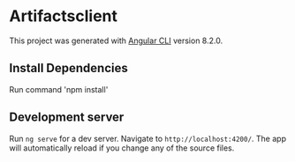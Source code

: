 # Artifactsclient

This project was generated with [Angular CLI](https://github.com/angular/angular-cli) version 8.2.0.

## Install Dependencies
Run command 'npm install'

## Development server

Run `ng serve` for a dev server. Navigate to `http://localhost:4200/`. The app will automatically reload if you change any of the source files.


